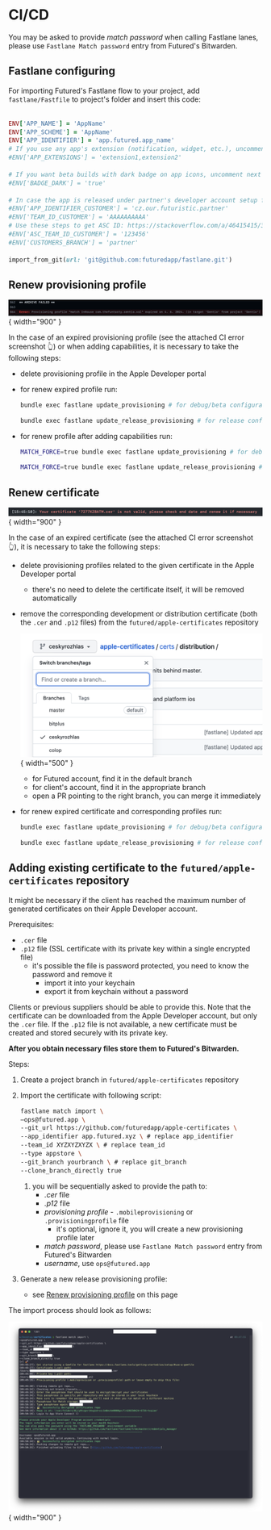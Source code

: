# CI/CD

You may be asked to provide *match password* when calling Fastlane lanes, please use `Fastlane Match password` entry from Futured's Bitwarden.

## Fastlane configuring 

For importing Futured's Fastlane flow to your project, add `fastlane/Fastfile` to project's folder and insert this code:

```ruby

ENV['APP_NAME'] = 'AppName'
ENV['APP_SCHEME'] = 'AppName'
ENV['APP_IDENTIFIER'] = 'app.futured.app_name'
# If you use any app's extension (notification, widget, etc.), uncomment next line and fill all the extension names (comma separated):
#ENV['APP_EXTENSIONS'] = 'extension1,extension2'

# If you want beta builds with dark badge on app icons, uncomment next line:
#ENV['BADGE_DARK'] = 'true'

# In case the app is released under partner's developer account setup following variables:
#ENV['APP_IDENTIFIER_CUSTOMER'] = 'cz.our.futuristic.partner'
#ENV['TEAM_ID_CUSTOMER'] = 'AAAAAAAAAA'
# Use these steps to get ASC ID: https://stackoverflow.com/a/46415415/3887546 
#ENV['ASC_TEAM_ID_CUSTOMER'] = '123456'
#ENV['CUSTOMERS_BRANCH'] = 'partner'

import_from_git(url: 'git@github.com:futuredapp/fastlane.git')

```
    
## Renew provisioning profile

![Step 1](Resources/ios_ci_cd_1.png){ width="900" }

In the case of an expired provisioning profile (see the attached CI error screenshot 👆) or when adding capabilities, it is necessary to take the following steps:

- delete provisioning profile in the Apple Developer portal
- for renew expired profile run:
    ```bash
    bundle exec fastlane update_provisioning # for debug/beta configuration
    ```
    ```bash
    bundle exec fastlane update_release_provisioning # for release configuration
    ```

- for renew profile after adding capabilities run:
    ```bash
    MATCH_FORCE=true bundle exec fastlane update_provisioning # for debug/beta configuration
    ```
    ```bash
    MATCH_FORCE=true bundle exec fastlane update_release_provisioning # for release configuration
    ```

## Renew certificate

![Step 2](Resources/ios_ci_cd_2.png){ width="900" }

In the case of an expired certificate (see the attached CI error screenshot 👆), it is necessary to take the following steps:

- delete provisioning profiles related to the given certificate in the Apple Developer portal
    - there's no need to delete the certificate itself, it will be removed automatically

- remove the corresponding development or distribution certificate (both the `.cer` and `.p12` files) from the `futured/apple-certificates` repository

    ![Step 3](Resources/ios_ci_cd_3.png){ width="500" }

    - for Futured account, find it in the default branch
    - for client's account, find it in the appropriate branch
    - open a PR pointing to the right branch, you can merge it immediately

- for renew expired certificate and corresponding profiles run:
    ```bash
    bundle exec fastlane update_provisioning # for debug/beta configuration
    ```
    ```bash
    bundle exec fastlane update_release_provisioning # for release configuration
    ```
    
##  Adding existing certificate to the `futured/apple-certificates` repository

It might be necessary if the client has reached the maximum number of generated certificates on their Apple Developer account.

Prerequisites:

- `.cer` file
- `.p12` file (SSL certificate with its private key within a single encrypted file)
    - it's possible the file is password protected, you need to know the password and remove it
        - import it into your keychain
        - export it from keychain without a password
        

Clients or previous suppliers should be able to provide this. Note that the certificate can be downloaded from the Apple Developer account, but only the `.cer` file. If the `.p12` file is not available, a new certificate must be created and stored securely with its private key.

**After you obtain necessary files store them to Futured's Bitwarden.**
    
Steps:

1. Create a project branch in `futured/apple-certificates` repository
2. Import the certificate with following script:
    ```bash
    fastlane match import \
    —ops@futured.app \
    --git_url https://github.com/futuredapp/apple-certificates \
    --app_identifier app.futured.xyz \ # replace app_identifier
    --team_id XYZXYZXYZX \ # replace team_id
    --type appstore \
    --git_branch yourbranch \ # replace git_branch
    --clone_branch_directly true
    ```

    1. you will be sequentially asked to provide the path to:
        - *.cer* file
        - *.p12* file
        - *provisioning profile* - `.mobileprovisioning` or `.provisioningprofile` file
            - it's optional, ignore it, you will create a new provisioning profile later
        - *match password*, please use `Fastlane Match password` entry from Futured's Bitwarden
        - *username*, use `ops@futured.app`

3. Generate a new release provisioning profile:
    - see [Renew provisioning profile](#renew-provisioning-profile) on this page
    
The import process should look as follows:
    
![Step 4](Resources/ios_ci_cd_4.png){ width="900" }
